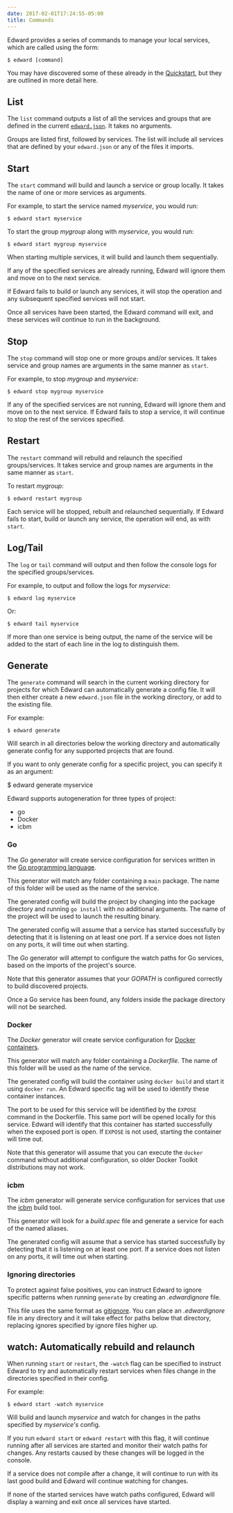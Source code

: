 ```yaml
---
date: 2017-02-01T17:24:55-05:00
title: Commands
---
```


Edward provides a series of commands to manage your local services, which are called
using the form:

    $ edward [command]

You may have discovered some of these already in the [Quickstart](../quickstart/),
but they are outlined in more detail here.

## List

The `list` command outputs a list of all the services and groups that are defined
in the current [`edward.json`](../projectconfig). It takes no arguments.

Groups are listed first, followed by services. The list will include all services
that are defined by your `edward.json` or any of the files it imports.

## Start

The `start` command will build and launch a service or group locally. It takes
the name of one or more services as arguments.

For example, to start the service named *myservice*, you would run:

    $ edward start myservice

To start the group *mygroup* along with *myservice*, you would run:

    $ edward start mygroup myservice

When starting multiple services, it will build and launch them sequentially.

If any of the specified services are already running, Edward will ignore them and move on to the next
service.

If Edward fails to build or launch any services, it will stop the operation and any subsequent specified
services will not start.

Once all services have been started, the Edward command will exit, and these services will continue to run in the background.

## Stop

The `stop` command will stop one or more groups and/or services. It takes service
and group names are arguments in the same manner as `start`.

For example, to stop *mygroup* and *myservice*:

    $ edward stop mygroup myservice

If any of the specified services are not running, Edward will ignore them and move on to the next
service. If Edward fails to stop a service, it will continue to stop the rest of the services specified.

## Restart

The `restart` command will rebuild and relaunch the specified groups/services.  It takes service
and group names are arguments in the same manner as `start`.

To restart *mygroup*:

    $ edward restart mygroup

Each service will be stopped, rebuilt and relaunched sequentially. If Edward fails to start, build or launch any
service, the operation will end, as with `start`.

## Log/Tail

The `log` or `tail` command will output and then follow the console logs for the specified groups/services.

For example, to output and follow the logs for *myservice*:

    $ edward log myservice

Or:

    $ edward tail myservice

If more than one service is being output, the name of the service will be added to the start
of each line in the log to distinguish them.

## Generate

The `generate` command will search in the current working directory for projects for which Edward
can automatically generate a config file. It will then either create a new `edward.json` file in the
working directory, or add to the existing file.

For example:

    $ edward generate

Will search in all directories below the working directory and automatically generate config for any
supported projects that are found.

If you want to only generate config for a specific project, you can specify it as an argument:

   $ edward generate myservice

Edward supports autogeneration for three types of project:

* go
* Docker
* icbm

### Go

The *Go* generator will create service configuration for services written in the [Go programming language](https://golang.org/).

This generator will match any folder containing a `main` package. The name of this
folder will be used as the name of the service.

The generated config will build the project by changing into the package directory and running `go install`
with no additional arguments. The name of the project will be used to launch the resulting binary.

The generated config will assume that a service has started successfully by detecting that it is listening on
at least one port. If a service does not listen on any ports, it will time out when starting.

The *Go* generator will attempt to configure the watch paths for Go services, based on the imports of the project's source.

Note that this generator assumes that your *GOPATH* is configured correctly to build discovered projects.

Once a Go service has been found, any folders inside the package directory will not be searched.

### Docker

The *Docker* generator will create service configuration for [Docker containers](https://www.docker.com/).

This generator will match any folder containing a *Dockerfile*. The name of this folder
will be used as the name of the service.

The generated config will build the container using `docker build` and start it using `docker run`. An
Edward specific tag will be used to identify these container instances.

The port to be used for this service will be identified by the `EXPOSE` command in the Dockerfile. This same port will be opened locally for this service. Edward will identify that this container has started successfully when the
exposed port is open. If `EXPOSE` is not used, starting the container will time out.

Note that this generator will assume that you can execute the `docker` command without additional configuration, so older Docker Toolkit distributions may not work.

### icbm

The *icbm* generator will generate service configuration for services that use the [icbm](https://github.com/yext/icbm) build tool.

This generator will look for a *build.spec* file and generate a service for each of the named aliases.

The generated config will assume that a service has started successfully by detecting that it is listening on
at least one port. If a service does not listen on any ports, it will time out when starting.

### Ignoring directories

To protect against false positives, you can instruct Edward to ignore specific patterns when running `generate` by creating an *.edwardignore* file.

This file uses the same format as [gitignore](https://git-scm.com/docs/gitignore). You can place an *.edwardignore* file in any directory and it will take effect for paths below that directory, replacing ignores specified by ignore files higher up.

## watch: Automatically rebuild and relaunch

When running `start` or `restart`, the `-watch` flag can be specified to instruct Edward to try and automatically
restart services when files change in the directories specified in their config.

For example:

    $ edward start -watch myservice

Will build and launch *myservice* and watch for changes in the paths specified by *myservice's* config.

If you run `edward start` or `edward restart` with this flag, it will continue running after all services are started and monitor their watch paths for changes. Any restarts caused by these changes will be logged in the console.

If a service does not compile after a change, it will continue to run with its last good build and Edward will continue watching for changes.

If none of the started services have watch paths configured, Edward will display a warning and exit once all services have started.
